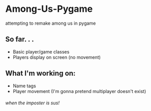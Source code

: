 # Among-Us-Pygame
attempting to remake among us in pygame

## So far. . .
- Basic player/game classes
- Players display on screen (no movement)

## What I'm working on:
- Name tags
- Player movement (I'm gonna pretend multiplayer doesn't exist)

###### when the imposter is sus!
